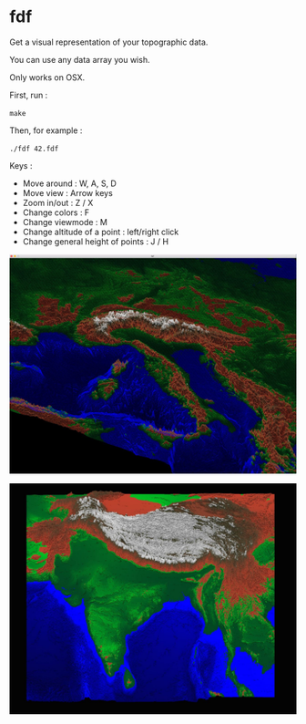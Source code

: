 # fdf
Get a visual representation of your topographic data.

You can use any data array you wish.

Only works on OSX.

First, run :

<code>make</code>

Then, for example :

<code>./fdf 42.fdf</code>

Keys :

  - Move around                     : W, A, S, D
  - Move view                       : Arrow keys
  - Zoom in/out                     : Z / X
  - Change colors                   : F
  - Change viewmode                 : M
  - Change altitude of a point      : left/right click
  - Change general height of points : J / H

![europe](images/europe.png)

![asia](images/asia.png)
